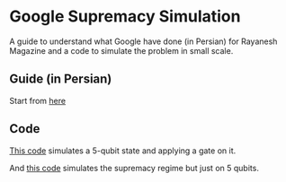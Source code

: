 # Google Supremacy Simulation
A guide to understand what Google have done (in Persian) for Rayanesh Magazine and a code to simulate the problem in small scale.

## Guide (in Persian)
Start from [here](report/overview.pdf)

## Code
[This code](code/simple_gate.py) simulates a 5-qubit state and applying a gate on it.

And [this code](code/supremacy.py) simulates the supremacy regime but just on 5 qubits.

